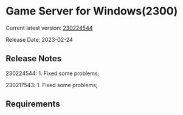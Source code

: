Game Server for Windows(2300)
===============
Current latest version: [230224544](https://github.com/amusegame/v2300/releases/download/230224544/v2300-230224544.github.7z)

Release Date: 2023-02-24

Release Notes
-----------------------------------
230224544:
	1. Fixed some problems;

230217543:
	1. Fixed some problems; 


Requirements
-----------------------------------
